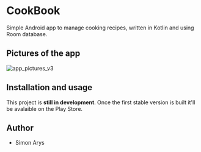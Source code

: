 # CookBook
Simple Android app to manage cooking recipes, written in Kotlin and using Room database.

## Pictures of the app
![app_pictures_v3](https://user-images.githubusercontent.com/62327234/113552317-4bbb6d80-95f6-11eb-9970-97e1d0a13b88.png)

## Installation and usage
This project is **still in development**. Once the first stable version is built it'll be avalaible on the Play Store.




## Author
* Simon Arys

